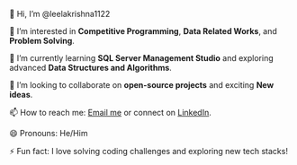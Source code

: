 👋 Hi, I’m @leelakrishna1122

👀 I’m interested in **Competitive Programming**, **Data Related Works**, and **Problem Solving**.

🌱 I’m currently learning **SQL Server Management Studio** and exploring advanced **Data Structures and Algorithms**.

💞️ I’m looking to collaborate on **open-source projects** and exciting **New ideas**.

📫 How to reach me: [Email me](mailto:leelakrishnanathani@gmail.com) or connect on [LinkedIn](https://www.linkedin.com/in/leela-krishna-7a3294289).


😄 Pronouns: He/Him

⚡ Fun fact: I love solving coding challenges and exploring new tech stacks!
